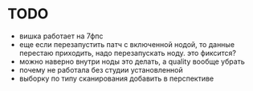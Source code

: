 
# TODO

- вишка работает на 7фпс
- еще если перезапустить патч с включенной нодой, то данные перестаю приходить, надо перезапускать ноду. это фиксится?
- можно наверно внутри ноды это делать, а quality вообще убрать
- почему не работала без студии установленной
- выборку по типу сканирования добавить в перспективе